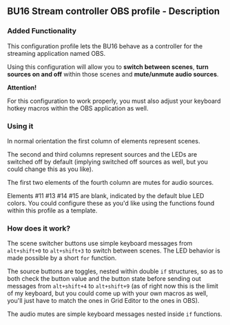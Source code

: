 ## BU16 Stream controller OBS profile - Description

### Added Functionality

This configuration profile lets the BU16 behave as a controller for the streaming application named OBS. 

Using this configuration will allow you to **switch between scenes**, **turn sources on and off** within those scenes and **mute/unmute audio sources**.

**Attention!**

For this configuration to work properly, you must also adjust your keyboard hotkey macros within the OBS application as well.

### Using it

In normal orientation the first column of elements represent scenes.

The second and third columns represent sources and the LEDs are switched off by default (implying switched off sources as well, but you could change this as you like).

The first two elements of the fourth column are mutes for audio sources.

Elements #11 #13 #14 #15 are blank, indicated by the default blue LED colors. You could configure these as you'd like using the functions found within this profile as a template.

### How does it work?

The scene switcher buttons use simple keyboard messages from `alt+shift+0` to `alt+shift+3` to switch between scenes. The LED behavior is made possible by a short `for` function.

The source buttons are toggles, nested within double `if` structures, so as to both check the button value and the button state before sending out messages from `alt+shift+4` to `alt+shift+9` (as of right now this is the limit of my keyboard, but you could come up with your own macros as well, you'll just have to match the ones in Grid Editor to the ones in OBS).

The audio mutes are simple keyboard messages nested inside `if` functions.